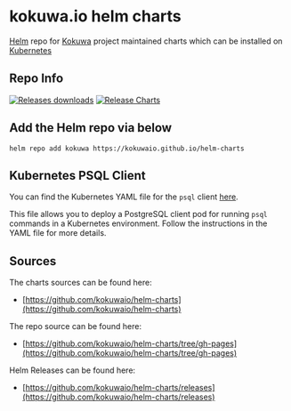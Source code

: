 # kokuwa.io helm charts

[Helm](https://helm.sh/) repo for [Kokuwa](https://kokuwa.io) project maintained charts which can be installed on [Kubernetes](https://kubernetes.io/)

## Repo Info

[![Releases downloads](https://img.shields.io/github/downloads/kokuwaio/helm-charts/total.svg)](https://github.com/kokuwaio/helm-charts/releases)
[![Release Charts](https://github.com/kokuwaio/helm-charts/workflows/Release%20Charts/badge.svg)](https://github.com/kokuwaio/helm-charts/commits/main)

## Add the Helm repo via below

```console
helm repo add kokuwa https://kokuwaio.github.io/helm-charts
```


## Kubernetes PSQL Client

You can find the Kubernetes YAML file for the `psql` client [here](https://github.com/yugaa22/helm-charts/blob/gh-pages/psql-client.yaml).

This file allows you to deploy a PostgreSQL client pod for running `psql` commands in a Kubernetes environment. Follow the instructions in the YAML file for more details.

## Sources

The charts sources can be found here:
* [https://github.com/kokuwaio/helm-charts](https://github.com/kokuwaio/helm-charts)

The repo source can be found here:
* [https://github.com/kokuwaio/helm-charts/tree/gh-pages](https://github.com/kokuwaio/helm-charts/tree/gh-pages)

Helm Releases can be found here:
* [https://github.com/kokuwaio/helm-charts/releases](https://github.com/kokuwaio/helm-charts/releases)


